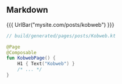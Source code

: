 ## Markdown

{{{ UrlBar("mysite.com/posts/kobweb") }}}

```kotlin [kobweb-md]
// build/generated/pages/posts/Kobweb.kt

@Page
@Composable
fun KobwebPage() {
    H1 { Text("Kobweb") }
    /* ... */
}
```
